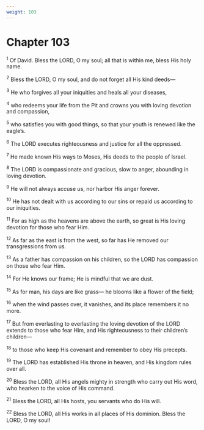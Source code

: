 ```yaml
---
weight: 103
---
```


# Chapter 103

<sup>1</sup> Of David. Bless the LORD, O my soul; all that is within me, bless His holy name. 

<sup>2</sup> Bless the LORD, O my soul, and do not forget all His kind deeds— 

<sup>3</sup> He who forgives all your iniquities and heals all your diseases, 

<sup>4</sup> who redeems your life from the Pit and crowns you with loving devotion and compassion, 

<sup>5</sup> who satisfies you with good things, so that your youth is renewed like the eagle’s. 

<sup>6</sup> The LORD executes righteousness and justice for all the oppressed. 

<sup>7</sup> He made known His ways to Moses, His deeds to the people of Israel. 

<sup>8</sup> The LORD is compassionate and gracious, slow to anger, abounding in loving devotion. 

<sup>9</sup> He will not always accuse us, nor harbor His anger forever. 

<sup>10</sup> He has not dealt with us according to our sins or repaid us according to our iniquities. 

<sup>11</sup> For as high as the heavens are above the earth, so great is His loving devotion for those who fear Him. 

<sup>12</sup> As far as the east is from the west, so far has He removed our transgressions from us. 

<sup>13</sup> As a father has compassion on his children, so the LORD has compassion on those who fear Him. 

<sup>14</sup> For He knows our frame; He is mindful that we are dust. 

<sup>15</sup> As for man, his days are like grass— he blooms like a flower of the field; 

<sup>16</sup> when the wind passes over, it vanishes, and its place remembers it no more. 

<sup>17</sup> But from everlasting to everlasting the loving devotion of the LORD extends to those who fear Him, and His righteousness to their children’s children— 

<sup>18</sup> to those who keep His covenant and remember to obey His precepts. 

<sup>19</sup> The LORD has established His throne in heaven, and His kingdom rules over all. 

<sup>20</sup> Bless the LORD, all His angels mighty in strength who carry out His word, who hearken to the voice of His command. 

<sup>21</sup> Bless the LORD, all His hosts, you servants who do His will. 

<sup>22</sup> Bless the LORD, all His works in all places of His dominion. Bless the LORD, O my soul! 



